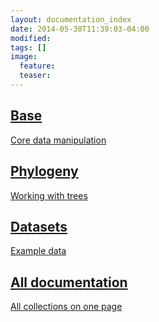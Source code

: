 ```yaml
---
layout: documentation_index
date: 2014-05-30T11:39:03-04:00
modified:
tags: []
image:
  feature:
  teaser:
---
```


<div class="tiles">

<div class="tile">
  <a href="{{ site.baseurl }}/documentation/base_catsort/">
    <h2 class="post-title">Base</h2>
    <p class="post-excerpt">Core data manipulation</p>
  </a>
</div><!-- /.tile -->

<div class="tile">
  <a href="{{ site.baseurl }}/documentation/phylogeny_catsort/">
    <h2 class="post-title">Phylogeny</h2>
    <p class="post-excerpt">Working with trees</p>
  </a>
</div><!-- /.tile -->

<div class="tile">
  <a href="{{ site.baseurl }}/documentation/datasets/">
    <h2 class="post-title">Datasets</h2>
    <p class="post-excerpt">Example data</p>
  </a>
</div><!-- /.tile -->

<div class="tile">
  <a href="{{ site.baseurl }}/documentation/all/">
    <h2 class="post-title">All documentation</h2>
    <p class="post-excerpt">All collections on one page</p>
  </a>
</div><!-- /.tile -->

</div><!-- /.tiles -->
